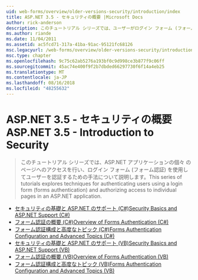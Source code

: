 ```yaml
---
uid: web-forms/overview/older-versions-security/introduction/index
title: ASP.NET 3.5 - セキュリティの概要 |Microsoft Docs
author: rick-anderson
description: このチュートリアル シリーズでは、ユーザーがログイン フォーム (フォーム認証) を使用して、承認の個々 のページへのアクセスを認証するための手法について説明しています.
ms.author: riande
ms.date: 11/04/2011
ms.assetid: ac5fcd71-317a-41ba-91ac-95121fc68126
msc.legacyurl: /web-forms/overview/older-versions-security/introduction
msc.type: chapter
ms.openlocfilehash: 9c75c62ab5276a193bf0c9d998ce3b877f9c06ff
ms.sourcegitcommit: 45ac74e400f9f2b7dbded66297730f6f14a4eb25
ms.translationtype: MT
ms.contentlocale: ja-JP
ms.lasthandoff: 08/16/2018
ms.locfileid: "48255632"
---
```

<a name="aspnet-35---introduction-to-security"></a><span data-ttu-id="0be43-103">ASP.NET 3.5 - セキュリティの概要</span><span class="sxs-lookup"><span data-stu-id="0be43-103">ASP.NET 3.5 - Introduction to Security</span></span>
====================
> <span data-ttu-id="0be43-104">このチュートリアル シリーズでは、ASP.NET アプリケーションの個々 のページへのアクセスを行い、ログイン フォーム (フォーム認証) を使用してユーザーを認証するための手法について説明します。</span><span class="sxs-lookup"><span data-stu-id="0be43-104">This series of tutorials explores techniques for authenticating users using a login form (forms authentication) and authorizing access to individual pages in an ASP.NET application.</span></span>


- [<span data-ttu-id="0be43-105">セキュリティの基礎と ASP.NET のサポート (C#)</span><span class="sxs-lookup"><span data-stu-id="0be43-105">Security Basics and ASP.NET Support (C#)</span></span>](security-basics-and-asp-net-support-cs.md)
- [<span data-ttu-id="0be43-106">フォーム認証の概要 (C#)</span><span class="sxs-lookup"><span data-stu-id="0be43-106">Overview of Forms Authentication (C#)</span></span>](an-overview-of-forms-authentication-cs.md)
- [<span data-ttu-id="0be43-107">フォーム認証構成と高度なトピック (C#)</span><span class="sxs-lookup"><span data-stu-id="0be43-107">Forms Authentication Configuration and Advanced Topics (C#)</span></span>](forms-authentication-configuration-and-advanced-topics-cs.md)
- [<span data-ttu-id="0be43-108">セキュリティの基礎と ASP.NET のサポート (VB)</span><span class="sxs-lookup"><span data-stu-id="0be43-108">Security Basics and ASP.NET Support (VB)</span></span>](security-basics-and-asp-net-support-vb.md)
- [<span data-ttu-id="0be43-109">フォーム認証の概要 (VB)</span><span class="sxs-lookup"><span data-stu-id="0be43-109">Overview of Forms Authentication (VB)</span></span>](an-overview-of-forms-authentication-vb.md)
- [<span data-ttu-id="0be43-110">フォーム認証構成と高度なトピック (VB)</span><span class="sxs-lookup"><span data-stu-id="0be43-110">Forms Authentication Configuration and Advanced Topics (VB)</span></span>](forms-authentication-configuration-and-advanced-topics-vb.md)

